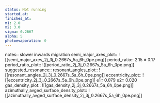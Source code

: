```yaml
---
status: Not running
started_at:
finishes_at:
m1: 2.0
m2: 3.0
sigma: 0.2667
alpha: 5
photoevaporation: 0
---
```


notes:: slower inwards migration
semi_major_axes_plot:: ![[semi_major_axes_2j_3j_0.2667s_5a_6h_0pe.png]]
period_ratio:: 2.15 ± 0.17
period_ratio_plot:: ![[period_ratio_2j_3j_0.2667s_5a_6h_0pe.png]]
suggested_resonance:: 
resonant_angles_plot:: ![[resonant_angles_2j_3j_0.2667s_5a_6h_0pe.png]]
eccentricity_plot:: ![[eccentricity_2j_3j_0.2667s_5a_6h_0pe.png]]
e1:: 0.079
e2:: 0.020
gas_density_plot:: ![[gas_density_2j_3j_0.2667s_5a_6h_0pe.png]]
azimuthally_avged_surface_density_plot:: ![[azimuthally_avged_surface_density_2j_3j_0.2667s_5a_6h_0pe.png]]
